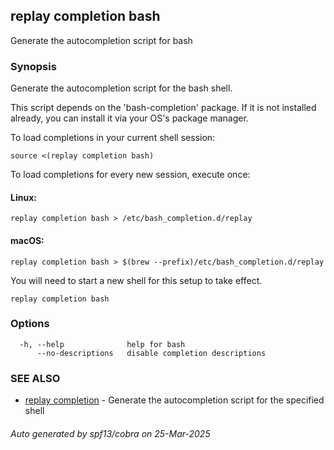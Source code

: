 ## replay completion bash

Generate the autocompletion script for bash

### Synopsis

Generate the autocompletion script for the bash shell.

This script depends on the 'bash-completion' package.
If it is not installed already, you can install it via your OS's package manager.

To load completions in your current shell session:

	source <(replay completion bash)

To load completions for every new session, execute once:

#### Linux:

	replay completion bash > /etc/bash_completion.d/replay

#### macOS:

	replay completion bash > $(brew --prefix)/etc/bash_completion.d/replay

You will need to start a new shell for this setup to take effect.


```
replay completion bash
```

### Options

```
  -h, --help              help for bash
      --no-descriptions   disable completion descriptions
```

### SEE ALSO

* [replay completion](replay_completion.md)	 - Generate the autocompletion script for the specified shell

###### Auto generated by spf13/cobra on 25-Mar-2025
